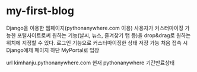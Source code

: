 # my-first-blog
Django을 이용한 웹페이지(pythonanywhere.com 이용)
사용자가 커스터마이징 가능한 포털사이트로써
원하는 기능(날씨, 뉴스, 즐겨찾기 탭 등)을 drop&drag로 원하는 위치에 지정할 수 있다.
로그인 기능으로 커스터마이징한 상태 저장 가능
처음 접속 시 Django예제 페이지 하단 MyPortal로 입장

url
kimhanju.pythonanywhere.com
현재 pythonanywhere 기간만료상태
